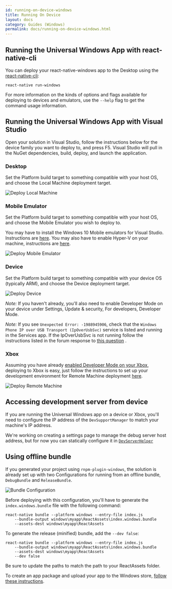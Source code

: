 ```yaml
---
id: running-on-device-windows
title: Running On Device
layout: docs
category: Guides (Windows)
permalink: docs/running-on-device-windows.html
---
```


## Running the Universal Windows App with react-native-cli

You can deploy your react-native-windows app to the Desktop using the [react-native-cli](http://npmjs.com/packages/react-native-cli):
```
react-native run-windows
```
For more information on the kinds of options and flags available for deploying to devices and emulators, use the `--help` flag to get the command usage information.

## Running the Universal Windows App with Visual Studio

Open your solution in Visual Studio, follow the instructions below for the device family you want to deploy to, and press F5. Visual Studio will pull in the NuGet dependencies, build, deploy, and launch the application.

### Desktop

Set the Platform build target to something compatible with your host OS, and choose the Local Machine deployment target.

![Deploy Local Machine](img/DeployLocalMachine.png)

### Mobile Emulator

Set the Platform build target to something compatible with your host OS, and choose the Mobile Emulator you wish to deploy to.

You may have to install the Windows 10 Mobile emulators for Visual Studio. Instructions are [here](https://msdn.microsoft.com/en-us/windows/uwp/debug-test-perf/test-with-the-emulator). You may also have to enable Hyper-V on your machine, instructions are [here](https://msdn.microsoft.com/library/windows/apps/xaml/jj863509.aspx).

![Deploy Mobile Emulator](img/DeployMobileEmulator.png)

### Device

Set the Platform build target to something compatible with your device OS (typically ARM), and choose the Device deployment target.

![Deploy Device](img/DeployDevice.png)

_Note:_ If you haven't already, you'll also need to enable Developer Mode on your device under Settings, Update & security, For developers, Developer Mode.

_Note:_ If you see `Unexpected Error: -1988945906`, check that the `Windows Phone IP over USB Transport (IpOverUsbSvc)` service is listed and running in the Services app. If the IpOverUsbSvc is not running follow the instructions listed in the forum response to [this question](https://social.msdn.microsoft.com/Forums/windowsapps/en-US/74fafd96-50cf-4d77-9d7a-41620c5487a5/uwpsdkipoverusbsvc-service-missing-in-windows-10-rc-build-10240?forum=wpdevelop) .

### Xbox

Assuming you have already [enabled Developer Mode on your Xbox](https://msdn.microsoft.com/en-us/windows/uwp/xbox-apps/devkit-activation), deploying to Xbox is easy, just follow the instructions to set up your development environment for Remote Machine deployment [here](https://msdn.microsoft.com/en-us/windows/uwp/xbox-apps/development-environment-setup).

![Deploy Remote Machine](img/DeployRemoteMachine.png)

## Accessing development server from device

If you are running the Universal Windows app on a device or Xbox, you'll need to configure the IP address of the `DevSupportManager` to match your machine's IP address.

We're working on creating a settings page to manage the debug server host address, but for now you can statically configure it in [`DevServerHelper`](https://github.com/Microsoft/react-native-windows/blob/master/ReactWindows/ReactNative.Shared/DevSupport/DevServerHelper.cs#L22)

## Using offline bundle

If you generated your project using `rnpm-plugin-windows`, the solution is already set up with two Configurations for running from an offline bundle, `DebugBundle` and `ReleaseBundle`.

![Bundle Configuration](img/ConfigurationBundle.png)

Before deploying with this configuration, you'll have to generate the `index.windows.bundle` file with the following command:

```
react-native bundle --platform windows --entry-file index.js
    --bundle-output windows\myapp\ReactAssets\index.windows.bundle
    --assets-dest windows\myapp\ReactAssets
```

To generate the release (minified) bundle, add the `--dev false`:

```
react-native bundle --platform windows --entry-file index.js
    --bundle-output windows\myapp\ReactAssets\index.windows.bundle
    --assets-dest windows\myapp\ReactAssets
    --dev false
```

Be sure to update the paths to match the path to your ReactAssets folder.

To create an app package and upload your app to the Windows store, [follow these instructions](https://docs.microsoft.com/en-us/windows/uwp/packaging/packaging-uwp-apps#create-an-app-package).

